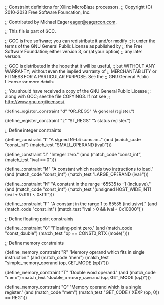 ;; Constraint definitions for Xilinx MicroBlaze processors.
;; Copyright (C) 2010-2023 Free Software Foundation, Inc.

;; Contributed by Michael Eager <eager@eagercon.com>.

;; This file is part of GCC.

;; GCC is free software; you can redistribute it and/or modify
;; it under the terms of the GNU General Public License as published by
;; the Free Software Foundation; either version 3, or (at your option)
;; any later version.

;; GCC is distributed in the hope that it will be useful,
;; but WITHOUT ANY WARRANTY; without even the implied warranty of
;; MERCHANTABILITY or FITNESS FOR A PARTICULAR PURPOSE.  See the
;; GNU General Public License for more details.

;; You should have received a copy of the GNU General Public License
;; along with GCC; see the file COPYING3.  If not see
;; <http://www.gnu.org/licenses/>. 

(define_register_constraint "d" "GR_REGS"
  "A general register.")

(define_register_constraint "z" "ST_REGS"
  "A status register.")

;; Define integer constraints

(define_constraint "I"
  "A signed 16-bit constant."
  (and (match_code "const_int")
       (match_test "SMALL_OPERAND (ival)")))

(define_constraint "J"
  "Integer zero."
  (and (match_code "const_int")
       (match_test "ival == 0")))

(define_constraint "M"
  "A constant which needs two instructions to load."
  (and (match_code "const_int")
       (match_test "LARGE_OPERAND (ival)")))

(define_constraint "N"
  "A constant in the range -65535 to -1 (inclusive)."
  (and (match_code "const_int")
       (match_test "(unsigned HOST_WIDE_INT) (ival + 0xffff) < 0xffff")))

(define_constraint "P"
  "A constant in the range 1 to 65535 (inclusive)."
  (and (match_code "const_int")
       (match_test "ival > 0 && ival < 0x10000")))

;; Define floating point constraints

(define_constraint "G"
  "Floating-point zero."
  (and (match_code "const_double")
       (match_test "op == CONST0_RTX (mode)")))

;; Define memory constraints

(define_memory_constraint "R"
  "Memory operand which fits in single instruction."
  (and (match_code "mem")
       (match_test "simple_memory_operand (op, GET_MODE (op))")))

(define_memory_constraint "T"
  "Double word operand."
  (and (match_code "mem")
       (match_test "double_memory_operand (op, GET_MODE (op))")))

(define_memory_constraint "Q"
  "Memory operand which is a single register."
  (and (match_code "mem")
       (match_test "GET_CODE ( XEXP (op, 0)) == REG")))
